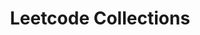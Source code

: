 ---
title: "Leetcode Collections"
permalink: /leetcode/
layout: leetcode
author_profile: true
header:
    image: /assets/images/background.jpeg
---
